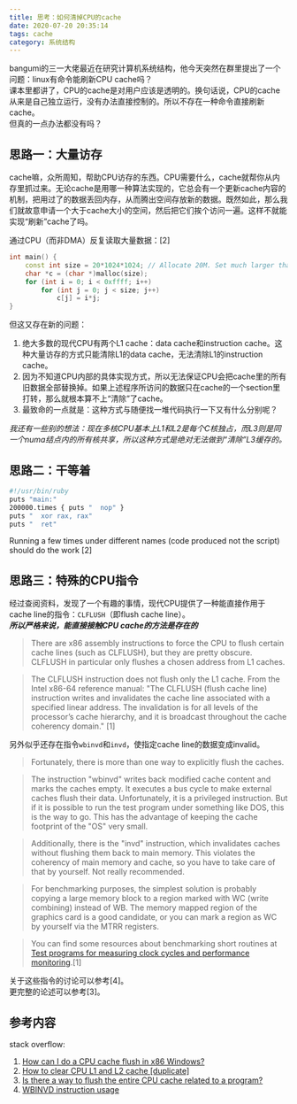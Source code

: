 ```yaml
---
title: 思考：如何清掉CPU的cache
date: 2020-07-20 20:35:14
tags: cache
category: 系统结构
---
```


bangumi的三一大佬最近在研究计算机系统结构，他今天突然在群里提出了一个问题：linux有命令能刷新CPU cache吗？  
课本里都讲了，CPU的cache是对用户应该是透明的。换句话说，CPU的cache从来是自己独立运行，没有办法直接控制的。所以不存在一种命令直接刷新cache。  
但真的一点办法都没有吗？  

## 思路一：大量访存  
cache嘛，众所周知，帮助CPU访存的东西。CPU需要什么，cache就帮你从内存里抓过来。无论cache是用哪一种算法实现的，它总会有一个更新cache内容的机制，把用过了的数据丢回内存，从而腾出空间存放新的数据。既然如此，那么我们就故意申请一个大于cache大小的空间，然后把它们挨个访问一遍。这样不就能实现“刷新”cache了吗。  

通过CPU（而非DMA）反复读取大量数据：[2]  
```c++
int main() {
    const int size = 20*1024*1024; // Allocate 20M. Set much larger than L2
    char *c = (char *)malloc(size);
    for (int i = 0; i < 0xffff; i++)
        for (int j = 0; j < size; j++)
            c[j] = i*j;
}
```

但这又存在新的问题：  
1. 绝大多数的现代CPU有两个L1 cache：data cache和instruction cache。这种大量访存的方式只能清除L1的data cache，无法清除L1的instruction cache。  
2. 因为不知道CPU内部的具体实现方式，所以无法保证CPU会把cache里的所有旧数据全部替换掉。如果上述程序所访问的数据只在cache的一个section里打转，那么就根本算不上“清除”了cache。  
3. 最致命的一点就是：这种方式与随便找一堆代码执行一下又有什么分别呢？  

*我还有一些别的想法：现在多核CPU基本上L1和L2是每个C核独占，而L3则是同一个numa结点内的所有核共享，所以这种方式是绝对无法做到“清除”L3缓存的。*

## 思路二：干等着  
```bash
#!/usr/bin/ruby
puts "main:"
200000.times { puts "  nop" }
puts "  xor rax, rax"
puts "  ret"
```
Running a few times under different names (code produced not the script) should do the work  [2]

## 思路三：特殊的CPU指令  
经过查阅资料，发现了一个有趣的事情，现代CPU提供了一种能直接作用于cache line的指令：`CLFLUSH`（即flush cache line）。  
***所以严格来说，能直接接触CPU cache的方法是存在的***  

> There are x86 assembly instructions to force the CPU to flush certain cache lines (such as CLFLUSH), but they are pretty obscure. CLFLUSH in particular only flushes a chosen address from L1 caches.  

> The CLFLUSH instruction does not flush only the L1 cache. From the Intel x86-64 reference manual: "The CLFLUSH (flush cache line) instruction writes and invalidates the cache line associated with a specified linear address. The invalidation is for all levels of the processor’s cache hierarchy, and it is broadcast throughout the cache coherency domain."  [1]

另外似乎还存在指令`wbinvd`和`invd`，使指定cache line的数据变成invalid。

> Fortunately, there is more than one way to explicitly flush the caches.

> The instruction "wbinvd" writes back modified cache content and marks the caches empty. It executes a bus cycle to make external caches flush their data. Unfortunately, it is a privileged instruction. But if it is possible to run the test program under something like DOS, this is the way to go. This has the advantage of keeping the cache footprint of the "OS" very small.

> Additionally, there is the "invd" instruction, which invalidates caches without flushing them back to main memory. This violates the coherency of main memory and cache, so you have to take care of that by yourself. Not really recommended.

> For benchmarking purposes, the simplest solution is probably copying a large memory block to a region marked with WC (write combining) instead of WB. The memory mapped region of the graphics card is a good candidate, or you can mark a region as WC by yourself via the MTRR registers.

> You can find some resources about benchmarking short routines at [Test programs for measuring clock cycles and performance monitoring](https://www.agner.org/optimize/).[1]

关于这些指令的讨论可以参考[4]。  
更完整的论述可以参考[3]。

## 参考内容  
stack overflow:  
1. [How can I do a CPU cache flush in x86 Windows?](https://stackoverflow.com/questions/1756825/how-can-i-do-a-cpu-cache-flush-in-x86-windows)  
2. [How to clear CPU L1 and L2 cache \[duplicate\]
](https://stackoverflow.com/questions/3446138/how-to-clear-cpu-l1-and-l2-cache)  
3. [Is there a way to flush the entire CPU cache related to a program?](https://stackoverflow.com/questions/48527189/is-there-a-way-to-flush-the-entire-cpu-cache-related-to-a-program)  
4. [WBINVD instruction usage](https://stackoverflow.com/questions/6745665/wbinvd-instruction-usage/6745706#6745706)  
